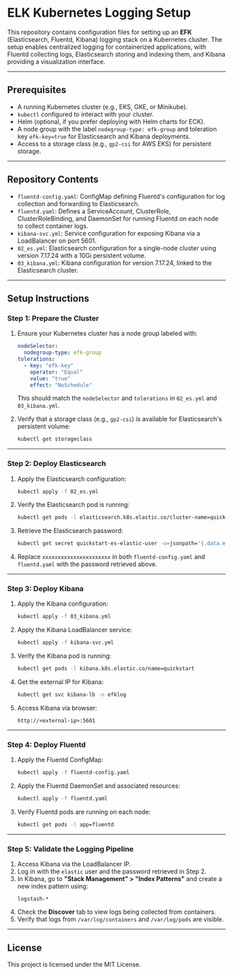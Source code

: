 # ELK Kubernetes Logging Setup

This repository contains configuration files for setting up an **EFK** (Elasticsearch, Fluentd, Kibana) logging stack on a Kubernetes cluster. The setup enables centralized logging for containerized applications, with Fluentd collecting logs, Elasticsearch storing and indexing them, and Kibana providing a visualization interface.

---

## Prerequisites

- A running Kubernetes cluster (e.g., EKS, GKE, or Minikube).
- `kubectl` configured to interact with your cluster.
- Helm (optional, if you prefer deploying with Helm charts for ECK).
- A node group with the label `nodegroup-type: efk-group` and toleration key `efk-key=true` for Elasticsearch and Kibana deployments.
- Access to a storage class (e.g., `gp2-csi` for AWS EKS) for persistent storage.

---

## Repository Contents

- `fluentd-config.yaml`: ConfigMap defining Fluentd's configuration for log collection and forwarding to Elasticsearch.
- `fluentd.yaml`: Defines a ServiceAccount, ClusterRole, ClusterRoleBinding, and DaemonSet for running Fluentd on each node to collect container logs.
- `kibana-svc.yml`: Service configuration for exposing Kibana via a LoadBalancer on port 5601.
- `02_es.yml`: Elasticsearch configuration for a single-node cluster using version 7.17.24 with a 10Gi persistent volume.
- `03_kibana.yml`: Kibana configuration for version 7.17.24, linked to the Elasticsearch cluster.

---

## Setup Instructions

### Step 1: Prepare the Cluster

1. Ensure your Kubernetes cluster has a node group labeled with:
    ```yaml
    nodeSelector:
      nodegroup-type: efk-group
    tolerations:
      - key: "efk-key"
        operator: "Equal"
        value: "true"
        effect: "NoSchedule"
    ```
    This should match the `nodeSelector` and `tolerations` in `02_es.yml` and `03_kibana.yml`.

2. Verify that a storage class (e.g., `gp2-csi`) is available for Elasticsearch's persistent volume:
    ```sh
    kubectl get storageclass
    ```

---

### Step 2: Deploy Elasticsearch

1. Apply the Elasticsearch configuration:
    ```sh
    kubectl apply -f 02_es.yml
    ```

2. Verify the Elasticsearch pod is running:
    ```sh
    kubectl get pods -l elasticsearch.k8s.elastic.co/cluster-name=quickstart
    ```

3. Retrieve the Elasticsearch password:
    ```sh
    kubectl get secret quickstart-es-elastic-user -o=jsonpath='{.data.elastic}' | base64 --decode
    ```

4. Replace `xxxxxxxxxxxxxxxxxxxxxx` in both `fluentd-config.yaml` and `fluentd.yaml` with the password retrieved above.

---

### Step 3: Deploy Kibana

1. Apply the Kibana configuration:
    ```sh
    kubectl apply -f 03_kibana.yml
    ```

2. Apply the Kibana LoadBalancer service:
    ```sh
    kubectl apply -f kibana-svc.yml
    ```

3. Verify the Kibana pod is running:
    ```sh
    kubectl get pods -l kibana.k8s.elastic.co/name=quickstart
    ```

4. Get the external IP for Kibana:
    ```sh
    kubectl get svc kibana-lb -n efklog
    ```

5. Access Kibana via browser:
    ```
    http://<external-ip>:5601
    ```

---

### Step 4: Deploy Fluentd

1. Apply the Fluentd ConfigMap:
    ```sh
    kubectl apply -f fluentd-config.yaml
    ```

2. Apply the Fluentd DaemonSet and associated resources:
    ```sh
    kubectl apply -f fluentd.yaml
    ```

3. Verify Fluentd pods are running on each node:
    ```sh
    kubectl get pods -l app=fluentd
    ```

---

### Step 5: Validate the Logging Pipeline

1. Access Kibana via the LoadBalancer IP.
2. Log in with the `elastic` user and the password retrieved in Step 2.
3. In Kibana, go to **"Stack Management" > "Index Patterns"** and create a new index pattern using:
    ```
    logstash-*
    ```
4. Check the **Discover** tab to view logs being collected from containers.
5. Verify that logs from `/var/log/containers` and `/var/log/pods` are visible.

---

## License

This project is licensed under the MIT License.
